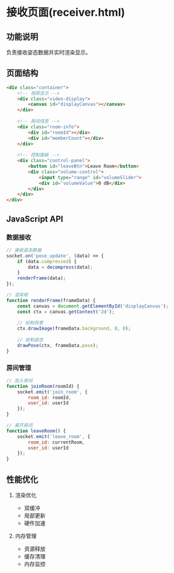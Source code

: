 # 接收页面(receiver.html)

## 功能说明
负责接收姿态数据并实时渲染显示。

## 页面结构
```html
<div class="container">
    <!-- 视频显示 -->
    <div class="video-display">
        <canvas id="displayCanvas"></canvas>
    </div>
    
    <!-- 房间信息 -->
    <div class="room-info">
        <div id="roomId"></div>
        <div id="memberCount"></div>
    </div>
    
    <!-- 控制面板 -->
    <div class="control-panel">
        <button id="leaveBtn">Leave Room</button>
        <div class="volume-control">
            <input type="range" id="volumeSlider">
            <div id="volumeValue">0 dB</div>
        </div>
    </div>
</div>
```

## JavaScript API

### 数据接收
```javascript
// 接收姿态数据
socket.on('pose_update', (data) => {
    if (data.compressed) {
        data = decompress(data);
    }
    renderFrame(data);
});

// 渲染帧
function renderFrame(frameData) {
    const canvas = document.getElementById('displayCanvas');
    const ctx = canvas.getContext('2d');
    
    // 绘制背景
    ctx.drawImage(frameData.background, 0, 0);
    
    // 绘制姿态
    drawPose(ctx, frameData.pose);
}
```

### 房间管理
```javascript
// 加入房间
function joinRoom(roomId) {
    socket.emit('join_room', {
        room_id: roomId,
        user_id: userId
    });
}

// 离开房间
function leaveRoom() {
    socket.emit('leave_room', {
        room_id: currentRoom,
        user_id: userId
    });
}
```

## 性能优化
1. 渲染优化
   - 双缓冲
   - 局部更新
   - 硬件加速

2. 内存管理
   - 资源释放
   - 缓存清理
   - 内存监控 